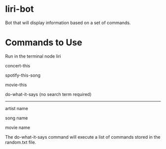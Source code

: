 # liri-bot
Bot that will display information based on a set of commands.

# Commands to Use
Run in the terminal
node liri <command> <search>
  <command>
  
  concert-this
  
  spotify-this-song
  
  movie-this
  
  do-what-it-says (no search term required)
  
-------------
  <search>
  
  artist name
  
  song name
  
  movie name
  
  
The do-what-it-says command will execute a list of commands stored in the random.txt file.
  
  
